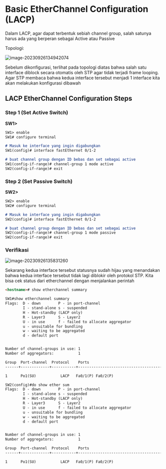 # Basic EtherChannel Configuration (LACP)

Dalam LACP, agar dapat terbentuk sebiah channel group, salah satunya harus ada yang berperan sebagai Active atau Passive

Topologi:

![image-20230926134942074](C:\Users\tpmst\AppData\Roaming\Typora\typora-user-images\image-20230926134942074.png)

Sebelum dikonfigurasi, terlihat pada topologi diatas bahwa salah satu interface diblock secara otomatis oleh STP agar tidak terjadi frame looping. Agar STP membaca bahwa kedua interface tersebut menjadi 1 interface kita akan melakukan konfigurasi dibawah

## LACP EtherChannel Configuration Steps

### Step 1 (Set Active Switch)

**SW1>**

```markdown
SW1> enable
SW1# configure terminal

# Masuk ke interface yang ingin digabungkan
SW1(config)# interface fastEthernet 0/1-2

# buat channel group dengan ID bebas dan set sebagai active
SW1(config-if-range)# channel-group 1 mode active  
SW2(config-if-range)# exit
```

### Step 2 (Set Passive Switch)

**SW2>**

```markdown
SW2> enable
SW2# configure terminal

# Masuk ke interface yang ingin digabungkan
SW2(config)# interface fastEthernet 0/1-2

# buat channel group dengan ID bebas dan set sebagai active
SW2(config-if-range)# channel-group 1 mode passive
SW2(config-if-range)# exit
```

### Verifikasi

![image-20230926135831260](C:\Users\tpmst\AppData\Roaming\Typora\typora-user-images\image-20230926135831260.png)

Sekarang kedua interface tersebut statusnya sudah hijau yang menandakan bahwa kedua interface tersebut tidak lagi diblokir oleh protokol STP. Kita bisa cek status dari etherchannel dengan menjalankan perintah

```markdown
<hostname># show etherchannel summary
```

```markdown
SW1#show etherchannel summary
Flags:  D - down        P - in port-channel
        I - stand-alone s - suspended
        H - Hot-standby (LACP only)
        R - Layer3      S - Layer2
        U - in use      f - failed to allocate aggregator
        u - unsuitable for bundling
        w - waiting to be aggregated
        d - default port


Number of channel-groups in use: 1
Number of aggregators:           1

Group  Port-channel  Protocol    Ports
------+-------------+-----------+----------------------------------------------

1      Po1(SU)           LACP   Fa0/1(P) Fa0/2(P) 
```

```markdown
SW2(config)#do show ether sum
Flags:  D - down        P - in port-channel
        I - stand-alone s - suspended
        H - Hot-standby (LACP only)
        R - Layer3      S - Layer2
        U - in use      f - failed to allocate aggregator
        u - unsuitable for bundling
        w - waiting to be aggregated
        d - default port


Number of channel-groups in use: 1
Number of aggregators:           1

Group  Port-channel  Protocol    Ports
------+-------------+-----------+----------------------------------------------

1      Po1(SU)           LACP   Fa0/1(P) Fa0/2(P)  
```

